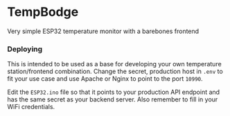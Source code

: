 # TempBodge

Very simple ESP32 temperature monitor with a barebones frontend

### Deploying
This is intended to be used as a base for developing your own temperature
station/frontend combination. Change the secret, production host in `.env`
to fit your use case and use Apache or Nginx to point to the port `10990`.

Edit the `ESP32.ino` file so that it points to your production API endpoint
and has the same secret as your backend server. Also remember to fill in
your WiFi credentials.
